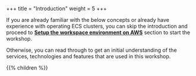 +++
title = "Introduction"
weight = 5
+++


If you are already familiar with the below concepts or already have experience with operating ECS clusters, you can skip the introduction and proceed to [**Setup the workspace environment on AWS**](/ecs-spot-capacity-providers/workshopsetup.html) section to start the workshop.

Otherwise, you can read through to get an initial understanding of the services, technologies and features that are used in this workshop.


{{% children  %}}
